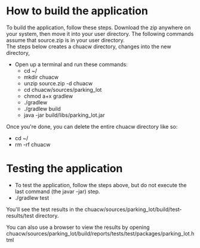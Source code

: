 # How to build the application

To build the application, follow these steps.
Download the zip anywhere on your system, then move it into your user directory.
The following commands assume that source.zip is in your user directory.  
The steps below creates a chuacw directory, changes into the new directory,
  
 - Open up a terminal and run these commands:
   - cd ~/
   - mkdir chuacw 
   - unzip source.zip -d chuacw
   - cd chuacw/sources/parking_lot
   - chmod a+x gradlew
   - ./gradlew
   - ./gradlew build
   - java -jar build/libs/parking_lot.jar
  
  
Once you're done, you can delete the entire chuacw directory like so:
  - cd ~/
  - rm -rf chuacw
  
# Testing the application

 - To test the application, follow the steps above, but do not execute the last command (the javar -jar) step.
 - ./gradlew test
 
You'll see the test results in the chuacw/sources/parking_lot/build/test-results/test directory.  

You can also use a browser to view the results by opening chuacw/sources/parking_lot/build/reports/tests/test/packages/parking_lot.html  